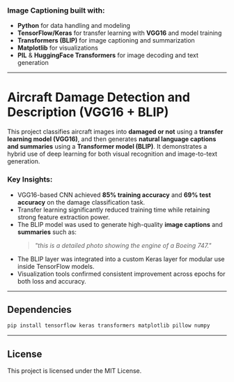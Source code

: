 ### Image Captioning built with:  
- **Python** for data handling and modeling  
- **TensorFlow/Keras** for transfer learning with **VGG16** and model training  
- **Transformers (BLIP)** for image captioning and summarization  
- **Matplotlib** for visualizations  
- **PIL** & **HuggingFace Transformers** for image decoding and text generation  

---

# Aircraft Damage Detection and Description (VGG16 + BLIP)

This project classifies aircraft images into **damaged or not** using a **transfer learning model (VGG16)**, and then generates **natural language captions and summaries** using a **Transformer model (BLIP)**. It demonstrates a hybrid use of deep learning for both visual recognition and image-to-text generation.

### **Key Insights:**  
- VGG16-based CNN achieved **85% training accuracy** and **69% test accuracy** on the damage classification task.  
- Transfer learning significantly reduced training time while retaining strong feature extraction power.  
- The BLIP model was used to generate high-quality **image captions** and **summaries** such as:  
  > *"this is a detailed photo showing the engine of a Boeing 747."*  
- The BLIP layer was integrated into a custom Keras layer for modular use inside TensorFlow models.  
- Visualization tools confirmed consistent improvement across epochs for both loss and accuracy.

---

## Dependencies

```bash
pip install tensorflow keras transformers matplotlib pillow numpy
```
---

## License
This project is licensed under the MIT License.

